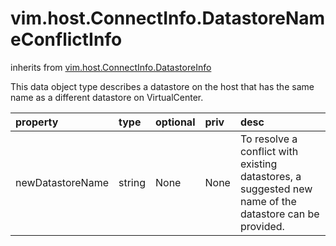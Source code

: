 vim.host.ConnectInfo.DatastoreNameConflictInfo
==============================================
inherits from [vim.host.ConnectInfo.DatastoreInfo](docs/vim.host.ConnectInfo.DatastoreInfo.md)


This data object type describes a datastore on the host that has the same name as   a different datastore on VirtualCenter.

| property | type | optional | priv | desc |
|:---------|:-----|:---------|:-----|:-----|
| newDatastoreName | string | None | None | To resolve a conflict with existing datastores, a suggested new name of the   datastore can be provided. |


